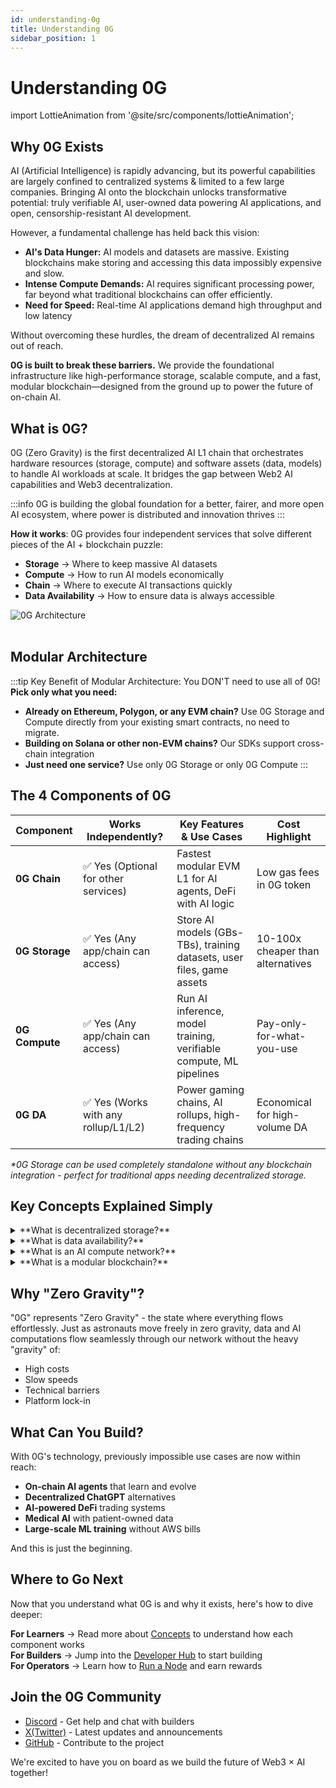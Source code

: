 ```yaml
---
id: understanding-0g
title: Understanding 0G
sidebar_position: 1
---
```


# Understanding 0G

import LottieAnimation from '@site/src/components/lottieAnimation';

## Why 0G Exists

AI (Artificial Intelligence) is rapidly advancing, but its powerful capabilities are largely confined to centralized systems & limited to a few large companies. Bringing AI onto the blockchain unlocks transformative potential: truly verifiable AI, user-owned data powering AI applications, and open, censorship-resistant AI development.

However, a fundamental challenge has held back this vision:
- **AI's Data Hunger:** AI models and datasets are massive. Existing blockchains make storing and accessing this data impossibly expensive and slow.
- **Intense Compute Demands:** AI requires significant processing power, far beyond what traditional blockchains can offer efficiently.
- **Need for Speed:** Real-time AI applications demand high throughput and low latency

Without overcoming these hurdles, the dream of decentralized AI remains out of reach.

**0G is built to break these barriers.** We provide the foundational infrastructure like high-performance storage, scalable compute, and a fast, modular blockchain—designed from the ground up to power the future of on-chain AI.

## What is 0G?

0G (Zero Gravity) is the first decentralized AI L1 chain that orchestrates hardware resources (storage, compute) and software assets (data, models) to handle AI workloads at scale. It bridges the gap between Web2 AI capabilities and Web3 decentralization.

:::info 0G is building the global foundation for a better, fairer, and more open AI ecosystem, where power is distributed and innovation thrives
:::

**How it works**: 0G provides four independent services that solve different pieces of the AI + blockchain puzzle:
- **Storage** → Where to keep massive AI datasets
- **Compute** → How to run AI models economically  
- **Chain** → Where to execute AI transactions quickly
- **Data Availability** → How to ensure data is always accessible



<div style={{textAlign: 'center'}}>
  <img src="/img/0g-architecture.png" alt="0G Architecture" style={{maxWidth: '100%'}} />
</div>
<br />

## Modular Architecture

:::tip Key Benefit of Modular Architecture: You DON'T need to use all of 0G!
**Pick only what you need:**
- **Already on Ethereum, Polygon, or any EVM chain?** Use 0G Storage and Compute directly from your existing smart contracts, no need to migrate.
- **Building on Solana or other non-EVM chains?** Our SDKs support cross-chain integration
- **Just need one service?** Use only 0G Storage or only 0G Compute
:::


## The 4 Components of 0G

| Component             | Works Independently?                                   | Key Features & Use Cases                                                          | Cost Highlight                        |
|-----------------------|--------------------------------------------------------|-----------------------------------------------------------------------------------|---------------------------------------|
| **0G Chain**        | ✅ Yes (Optional for other services)             | Fastest modular EVM L1 for AI agents, DeFi with AI logic        | Low gas fees in 0G token              |
| **0G Storage**     | ✅ Yes (Any app/chain can access)                       | Store AI models (GBs-TBs), training datasets, user files, game assets            | 10-100x cheaper than alternatives     |
| **0G Compute**     | ✅ Yes (Any app/chain can access)                     | Run AI inference, model training, verifiable compute, ML pipelines               | Pay-only-for-what-you-use             |
| **0G DA**          | ✅ Yes (Works with any rollup/L1/L2)                  | Power gaming chains, AI rollups, high-frequency trading chains                   | Economical for high-volume DA         |

*\*0G Storage can be used completely standalone without any blockchain integration - perfect for traditional apps needing decentralized storage.*

## Key Concepts Explained Simply

<details>
<summary>**What is decentralized storage?**</summary>

Instead of storing your files on one company's computer (like Google Drive), they're split and stored across hundreds of computers worldwide.

**Why it matters**: If Google's servers crash, you lose access. With decentralized storage, even if 50 computers fail, your data is still safe and accessible.
</details>

<details>
<summary>**What is data availability?**</summary>

It's a guarantee that your data can always be accessed when needed, like having multiple backup generators for your house.

**Why it matters**: In blockchain, if data isn't available, the whole system can freeze. 0G ensures this never happens.
</details>

<details>
<summary>**What is an AI compute network?**</summary>

It's like Uber for computing power - connect to available GPUs when you need to run AI models, pay only for what you use.

**Why it matters**: Instead of buying expensive GPUs or relying on big tech companies, access computing power on-demand from a global network.
</details>

<details>
<summary>**What is a modular blockchain?**</summary>

Like LEGO blocks, each part of the blockchain (storing data, processing transactions, reaching agreement) is separate and can be upgraded independently.

**Why it matters**: Traditional blockchains are like old phones where you can't upgrade just the camera. Modular blockchains let you improve each part without rebuilding everything.
</details>

## Why "Zero Gravity"?

"0G" represents "Zero Gravity" - the state where everything flows effortlessly. Just as astronauts move freely in zero gravity, data and AI computations flow seamlessly through our network without the heavy "gravity" of:
- High costs
- Slow speeds  
- Technical barriers
- Platform lock-in

## What Can You Build?

With 0G's technology, previously impossible use cases are now within reach:

- **On-chain AI agents** that learn and evolve
- **Decentralized ChatGPT** alternatives
- **AI-powered DeFi** trading systems
- **Medical AI** with patient-owned data
- **Large-scale ML training** without AWS bills

And this is just the beginning.

## Where to Go Next

Now that you understand what 0G is and why it exists, here's how to dive deeper:

**For Learners** → Read more about [Concepts](/concepts/chain) to understand how each component works  
**For Builders** → Jump into the [Developer Hub](/developer-hub/getting-started) to start building  
**For Operators** → Learn how to [Run a Node](/run-a-node/overview) and earn rewards

## Join the 0G Community

- [Discord](https://discord.gg/0gLabs) - Get help and chat with builders
- [X(Twitter)](https://x.com/0g_Labs) - Latest updates and announcements
- [GitHub](https://github.com/0gfoundation/0g-doc) - Contribute to the project

We're excited to have you on board as we build the future of Web3 × AI together!

<LottieAnimation />